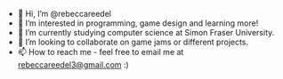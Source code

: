 - 👋 Hi, I’m @rebeccareedel
- 👀 I’m interested in programming, game design and learning more!
- 🌱 I’m currently studying computer science at Simon Fraser University.
- 💞️ I’m looking to collaborate on game jams or different projects.
- 📫 How to reach me - feel free to email me at rebeccareedel3@gmail.com :)

